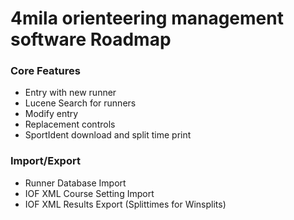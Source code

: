 # 4mila orienteering management software Roadmap

### Core Features
* Entry with new runner
* Lucene Search for runners
* Modify entry
* Replacement controls
* SportIdent download and split time print

### Import/Export
* Runner Database Import
* IOF XML Course Setting Import
* IOF XML Results Export (Splittimes for Winsplits)
